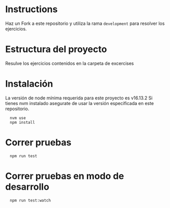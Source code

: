 # Instructions

Haz un Fork a este repositorio y utiliza la rama `development` para resolver los ejercicios.

# Estructura del proyecto

Resulve los ejercicios contenidos en la carpeta de excercises

# Instalación

La versión de node mínima requerida para este proyecto es v16.13.2
Si tienes nvm instalado asegurate de usar la versión especificada en este repositorio.

```
  nvm use
  npm install
```

# Correr pruebas

```
  npm run test
```

# Correr pruebas en modo de desarrollo

```
  npm run test:watch
```
